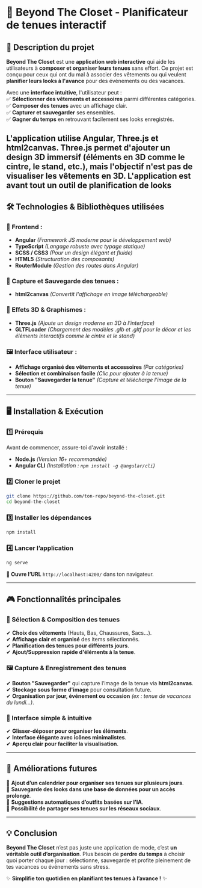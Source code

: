# **👗 Beyond The Closet - Planificateur de tenues interactif**  

## **📖 Description du projet**  
**Beyond The Closet** est une **application web interactive** qui aide les utilisateurs à **composer et organiser leurs tenues** sans effort. Ce projet est conçu pour ceux qui ont du mal à associer des vêtements ou qui veulent **planifier leurs looks à l'avance** pour des événements ou des vacances.  

Avec une **interface intuitive**, l'utilisateur peut :  
✅ **Sélectionner des vêtements et accessoires** parmi différentes catégories.  
✅ **Composer des tenues** avec un affichage clair.  
✅ **Capturer et sauvegarder** ses ensembles.  
✅ **Gagner du temps** en retrouvant facilement ses looks enregistrés.  

L'application utilise Angular, Three.js et html2canvas. Three.js permet d'ajouter un design 3D immersif (éléments en 3D comme le cintre, le stand, etc.), mais l'objectif n'est pas de visualiser les vêtements en 3D. L'application est avant tout un outil de planification de looks
---

## **🛠️ Technologies & Bibliothèques utilisées**  

### **📌 Frontend :**  
- **Angular** *(Framework JS moderne pour le développement web)*  
- **TypeScript** *(Langage robuste avec typage statique)*  
- **SCSS / CSS3** *(Pour un design élégant et fluide)*  
- **HTML5** *(Structuration des composants)*  
- **RouterModule** *(Gestion des routes dans Angular)*  

### **📸 Capture et Sauvegarde des tenues :**  
- **html2canvas** *(Convertit l'affichage en image téléchargeable)*  

### **🎨 Effets 3D & Graphismes :**  
- **Three.js** *(Ajoute un design moderne en 3D à l’interface)*  
- **GLTFLoader** *(Chargement des modèles .glb et .gltf pour le décor et les éléments interactifs comme le cintre et le stand)*  

### **🖼️ Interface utilisateur :**  
- **Affichage organisé des vêtements et accessoires** *(Par catégories)*  
- **Sélection et combinaison facile** *(Clic pour ajouter à la tenue)*  
- **Bouton "Sauvegarder la tenue"** *(Capture et télécharge l’image de la tenue)*  

---

## **🖥️ Installation & Exécution**  

### **1️⃣ Prérequis**  
Avant de commencer, assure-toi d'avoir installé :  
- **Node.js** *(Version 16+ recommandée)*  
- **Angular CLI** *(Installation : `npm install -g @angular/cli`)*  

### **2️⃣ Cloner le projet**  
```bash
git clone https://github.com/ton-repo/beyond-the-closet.git
cd beyond-the-closet
```  

### **3️⃣ Installer les dépendances**  
```bash
npm install
```  

### **4️⃣ Lancer l’application**  
```bash
ng serve
```
**🔹 Ouvre l’URL** `http://localhost:4200/` dans ton navigateur.  

---

## **🎮 Fonctionnalités principales**  

### **👕 Sélection & Composition des tenues**  
✔ **Choix des vêtements** (Hauts, Bas, Chaussures, Sacs...).  
✔ **Affichage clair et organisé** des items sélectionnés.  
✔ **Planification des tenues pour différents jours**.  
✔ **Ajout/Suppression rapide d'éléments à la tenue**.  

### **🖼️ Capture & Enregistrement des tenues**  
✔ **Bouton "Sauvegarder"** qui capture l’image de la tenue via **html2canvas**.  
✔ **Stockage sous forme d'image** pour consultation future.  
✔ **Organisation par jour, événement ou occasion** *(ex : tenue de vacances du lundi...)*.  

### **📱 Interface simple & intuitive**  
✔ **Glisser-déposer pour organiser les éléments**.  
✔ **Interface élégante avec icônes minimalistes**.  
✔ **Aperçu clair pour faciliter la visualisation**.  

---

## **🚀 Améliorations futures**  
🔹 **Ajout d’un calendrier pour organiser ses tenues sur plusieurs jours**.  
🔹 **Sauvegarde des looks dans une base de données pour un accès prolongé**.  
🔹 **Suggestions automatiques d’outfits basées sur l’IA**.  
🔹 **Possibilité de partager ses tenues sur les réseaux sociaux**.  

---

## **💡 Conclusion**  
**Beyond The Closet** n’est pas juste une application de mode, c’est **un véritable outil d’organisation**. Plus besoin de **perdre du temps** à choisir quoi porter chaque jour : sélectionne, sauvegarde et profite pleinement de tes vacances ou événements sans stress.  

✨ **Simplifie ton quotidien en planifiant tes tenues à l’avance !** ✨  
